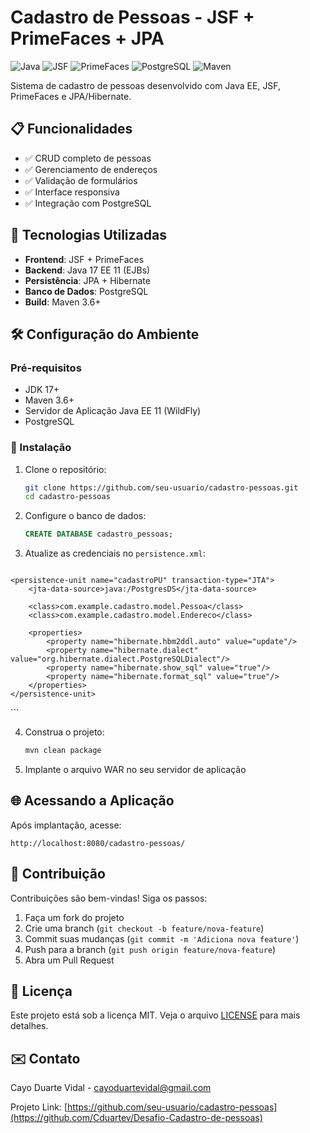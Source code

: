 # Cadastro de Pessoas - JSF + PrimeFaces + JPA

![Java](https://img.shields.io/badge/Java-ED8B00?style=for-the-badge&logo=openjdk&logoColor=white)
![JSF](https://img.shields.io/badge/JSF-orange)
![PrimeFaces](https://img.shields.io/badge/PrimeFaces-blue)
![PostgreSQL](https://img.shields.io/badge/PostgreSQL-blue?logo=postgresql)
![Maven](https://img.shields.io/badge/Maven-red?logo=apache-maven)

Sistema de cadastro de pessoas desenvolvido com Java EE, JSF, PrimeFaces e JPA/Hibernate.

## 📋 Funcionalidades

- ✅ CRUD completo de pessoas
- ✅ Gerenciamento de endereços
- ✅ Validação de formulários
- ✅ Interface responsiva
- ✅ Integração com PostgreSQL

## 🚀 Tecnologias Utilizadas

- **Frontend**: JSF + PrimeFaces 
- **Backend**: Java 17 EE 11  (EJBs)
- **Persistência**: JPA + Hibernate 
- **Banco de Dados**: PostgreSQL 
- **Build**: Maven 3.6+

## 🛠️ Configuração do Ambiente

### Pré-requisitos

- JDK 17+
- Maven 3.6+
- Servidor de Aplicação Java EE 11 (WildFly)
- PostgreSQL

### 🔧 Instalação

1. Clone o repositório:
   ```bash
   git clone https://github.com/seu-usuario/cadastro-pessoas.git
   cd cadastro-pessoas
   ```

2. Configure o banco de dados:
   ```sql
   CREATE DATABASE cadastro_pessoas;
   ```

3. Atualize as credenciais no `persistence.xml`:
   ```
  <?xml version="1.0" encoding="UTF-8"?>
<persistence xmlns="https://jakarta.ee/xml/ns/persistence"
             xmlns:xsi="http://www.w3.org/2001/XMLSchema-instance"
             xsi:schemaLocation="https://jakarta.ee/xml/ns/persistence https://jakarta.ee/xml/ns/persistence/persistence_3_2.xsd"
             version="3.2">

    <persistence-unit name="cadastroPU" transaction-type="JTA">
        <jta-data-source>java:/PostgresDS</jta-data-source>

        <class>com.example.cadastro.model.Pessoa</class>
        <class>com.example.cadastro.model.Endereco</class>

        <properties>
            <property name="hibernate.hbm2ddl.auto" value="update"/>
            <property name="hibernate.dialect" value="org.hibernate.dialect.PostgreSQLDialect"/>
            <property name="hibernate.show_sql" value="true"/>
            <property name="hibernate.format_sql" value="true"/>
        </properties>
    </persistence-unit>

</persistence>
   ```

4. Construa o projeto:
   ```bash
   mvn clean package
   ```

5. Implante o arquivo WAR no seu servidor de aplicação

## 🌐 Acessando a Aplicação

Após implantação, acesse:
```
http://localhost:8080/cadastro-pessoas/
```

## 🤝 Contribuição

Contribuições são bem-vindas! Siga os passos:

1. Faça um fork do projeto
2. Crie uma branch (`git checkout -b feature/nova-feature`)
3. Commit suas mudanças (`git commit -m 'Adiciona nova feature'`)
4. Push para a branch (`git push origin feature/nova-feature`)
5. Abra um Pull Request

## 📄 Licença

Este projeto está sob a licença MIT. Veja o arquivo [LICENSE](LICENSE) para mais detalhes.

## ✉️ Contato

Cayo Duarte Vidal - cayoduartevidal@gmail.com

Projeto Link: [https://github.com/seu-usuario/cadastro-pessoas](https://github.com/Cduartev/Desafio-Cadastro-de-pessoas)
